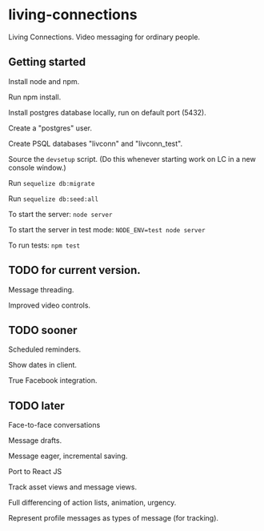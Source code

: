 # living-connections

Living Connections.  Video messaging for ordinary people.

## Getting started

Install node and npm.

Run npm install.

Install postgres database locally, run on default port (5432).

Create a "postgres" user.

Create PSQL databases "livconn" and "livconn_test".

Source the `devsetup` script.   (Do this whenever starting work on LC in a new console window.)

Run `sequelize db:migrate`

Run `sequelize db:seed:all`

To start the server: `node server`

To start the server in test mode: `NODE_ENV=test node server`

To run tests: `npm test`

## TODO for current version.

Message threading.

Improved video controls.

## TODO sooner

Scheduled reminders.

Show dates in client.

True Facebook integration.

## TODO later

Face-to-face conversations

Message drafts.

Message eager, incremental saving.

Port to React JS

Track asset views and message views.

Full differencing of action lists, animation, urgency.

Represent profile messages as types of message (for tracking).
